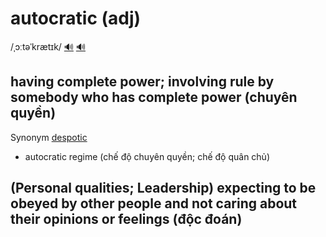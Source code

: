 # autocratic (adj)

/ˌɔːtəˈkrætɪk/ [🔊](https://www.oxfordlearnersdictionaries.com/media/english/uk_pron/a/aut/autoc/autocratic__gb_1.mp3) [🔊](https://www.oxfordlearnersdictionaries.com/media/english/us_pron/a/aut/autoc/autocratic__us_1.mp3)

## having complete power; involving rule by somebody who has complete power (chuyên quyền)

Synonym [despotic]()

- autocratic regime (chế độ chuyên quyền; chế độ quân chủ)

## (Personal qualities; Leadership) expecting to be obeyed by other people and not caring about their opinions or feelings (độc đoán)